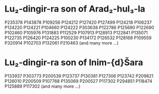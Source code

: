 # Lu₂-dingir-ra son of Arad₂-hul₃-la
P235378
P143878
P109256
P124212
P127420
P127499
P124218
P106237
P124220
P124221
P104660
P124222
P303638
P122786
P125690
P122690
P102460
P105976
P131883
P112529
P107913
P128913
P122841
P135071
P122735
P126420
P124225
P100230
P134172
P126532
P128168
P109559
P320914
P102703
P132061
P210463
(and many more ...)
# Lu₂-dingir-ra son of Inim-{d}Šara
P133937
P303773
P200539
P123737
P130381
P127306
P123742
P209821
P126010
P200509
P107768
P135069
P200527
P117302
P294851
P118474
P125889
P117302
(and many more ...)
